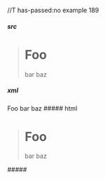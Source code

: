 //T has-passed:no
example 189
##### src
> # Foo
> bar
> baz
##### xml
<?xml version="1.0" encoding="UTF-8"?>
<!DOCTYPE document SYSTEM "CommonMark.dtd">
<document xmlns="http://commonmark.org/xml/1.0">
  <block_quote>
    <heading level="1">
      <text>Foo</text>
    </heading>
    <paragraph>
      <text>bar</text>
      <softbreak />
      <text>baz</text>
    </paragraph>
  </block_quote>
</document>
##### html
<blockquote>
<h1>Foo</h1>
<p>bar
baz</p>
</blockquote>
#####
